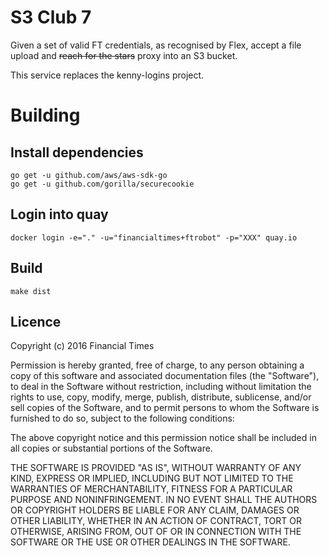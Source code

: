S3 Club 7
==

Given a set of valid FT credentials, as recognised by Flex, accept a file upload and ~~reach for the stars~~ proxy into an S3 bucket.

This service replaces the kenny-logins project.

# Building

## Install dependencies

```
go get -u github.com/aws/aws-sdk-go
go get -u github.com/gorilla/securecookie
```

## Login into quay
```docker login -e="." -u="financialtimes+ftrobot" -p="XXX" quay.io```

## Build
```make dist```

Licence
--

Copyright (c) 2016 Financial Times

Permission is hereby granted, free of charge, to any person obtaining a copy of this software and associated documentation files (the "Software"), to deal in the Software without restriction, including without limitation the rights to use, copy, modify, merge, publish, distribute, sublicense, and/or sell copies of the Software, and to permit persons to whom the Software is furnished to do so, subject to the following conditions:

The above copyright notice and this permission notice shall be included in all copies or substantial portions of the Software.

THE SOFTWARE IS PROVIDED "AS IS", WITHOUT WARRANTY OF ANY KIND, EXPRESS OR IMPLIED, INCLUDING BUT NOT LIMITED TO THE WARRANTIES OF MERCHANTABILITY, FITNESS FOR A PARTICULAR PURPOSE AND NONINFRINGEMENT. IN NO EVENT SHALL THE AUTHORS OR COPYRIGHT HOLDERS BE LIABLE FOR ANY CLAIM, DAMAGES OR OTHER LIABILITY, WHETHER IN AN ACTION OF CONTRACT, TORT OR OTHERWISE, ARISING FROM, OUT OF OR IN CONNECTION WITH THE SOFTWARE OR THE USE OR OTHER DEALINGS IN THE SOFTWARE.
